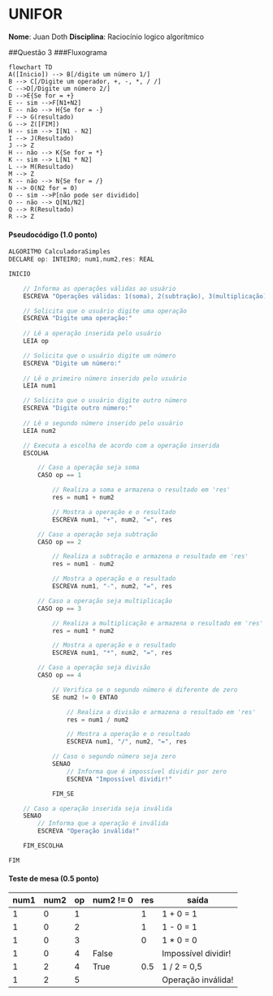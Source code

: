 # UNIFOR
**Nome**: Juan Doth
**Disciplina**: Raciocínio logico algorítmico

##Questão 3
###Fluxograma
```mermaid
flowchart TD
A([Inicio]) --> B[/digite um número 1/]
B --> C[/Digite um operador, +, -, *, / /]
C -->D[/Digite um número 2/]
D -->E{Se for = +}
E -- sim -->F[N1+N2]
E -- não --> H{Se for = -}
F --> G(resultado)
G --> Z([FIM])
H -- sim --> I[N1 - N2]
I --> J(Resultado)
J --> Z
H -- não --> K{Se for = *}
K -- sim --> L[N1 * N2]
L --> M(Resultado)
M --> Z
K -- não --> N{Se for = /}
N --> O(N2 for = 0)
O -- sim -->P[não pode ser dividido]
O -- não --> Q[N1/N2]
Q --> R(Resultado)
R --> Z
```
#### Pseudocódigo (1.0 ponto)

```java
ALGORITMO CalculadoraSimples
DECLARE op: INTEIRO; num1,num2,res: REAL

INICIO

    // Informa as operações válidas ao usuário
    ESCREVA "Operações válidas: 1(soma), 2(subtração), 3(multiplicação) e 4(divisão)"

    // Solicita que o usuário digite uma operação
    ESCREVA "Digite uma operação:"
    
    // Lê a operação inserida pelo usuário
    LEIA op

    // Solicita que o usuário digite um número
    ESCREVA "Digite um número:"
    
    // Lê o primeiro número inserido pelo usuário
    LEIA num1

    // Solicita que o usuário digite outro número
    ESCREVA "Digite outro número:"
    
    // Lê o segundo número inserido pelo usuário
    LEIA num2

    // Executa a escolha de acordo com a operação inserida
    ESCOLHA

        // Caso a operação seja soma
        CASO op == 1

            // Realiza a soma e armazena o resultado em 'res'
            res = num1 + num2

            // Mostra a operação e o resultado
            ESCREVA num1, "+", num2, "=", res

        // Caso a operação seja subtração
        CASO op == 2

            // Realiza a subtração e armazena o resultado em 'res'
            res = num1 - num2

            // Mostra a operação e o resultado
            ESCREVA num1, "-", num2, "=", res

        // Caso a operação seja multiplicação
        CASO op == 3

            // Realiza a multiplicação e armazena o resultado em 'res'
            res = num1 * num2

            // Mostra a operação e o resultado
            ESCREVA num1, "*", num2, "=", res

        // Caso a operação seja divisão
        CASO op == 4

            // Verifica se o segundo número é diferente de zero
            SE num2 != 0 ENTAO

                // Realiza a divisão e armazena o resultado em 'res'
                res = num1 / num2

                // Mostra a operação e o resultado
                ESCREVA num1, "/", num2, "=", res

            // Caso o segundo número seja zero
            SENAO
                // Informa que é impossível dividir por zero
                ESCREVA "Impossível dividir!"

            FIM_SE

    // Caso a operação inserida seja inválida
    SENAO
        // Informa que a operação é inválida
        ESCREVA "Operação inválida!"

    FIM_ESCOLHA

FIM
```

#### Teste de mesa (0.5 ponto)

| num1 | num2 | op | num2 != 0 | res | saída               | 
| --   | --   | -- | --        | --  | --                  |
| 1    | 0    | 1  |           | 1   | 1 + 0 = 1           |
| 1    | 0    | 2  |           | 1   | 1 - 0 = 1           |
| 1    | 0    | 3  |           | 0   | 1 * 0 = 0           |
| 1    | 0    | 4  | False     |     | Impossível dividir! |
| 1    | 2    | 4  | True      | 0.5 | 1 / 2 = 0,5         |
| 1    | 2    | 5  |           |     | Operação inválida!  |
